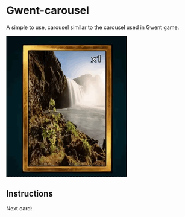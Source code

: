 # Gwent-carousel
A simple to use, carousel similar to the carousel used in Gwent game.

![Step1](/Screenshots/Carousel.gif)

## Instructions
Next card:.

